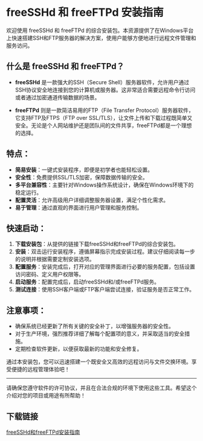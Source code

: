 # freeSSHd 和 freeFTPd 安装指南

欢迎使用 freeSSHd 和 freeFTPd 的综合安装包。本资源提供了在Windows平台上快速搭建SSH和FTP服务器的解决方案，使用户能够方便地进行远程文件管理和服务访问。

## 什么是 freeSSHd 和 freeFTPd？

- **freeSSHd** 是一款强大的SSH（Secure Shell）服务器软件，允许用户通过SSH协议安全地连接到您的计算机或服务器。这非常适合需要远程命令行访问或者通过加密通道传输数据的场景。

- **freeFTPd** 则是一款简洁易用的FTP（File Transfer Protocol）服务器软件，它支持FTP及FTPS（FTP over SSL/TLS），让文件上传和下载过程既简单又安全。无论是个人网站维护还是团队间的文件共享，freeFTPd都是一个理想的选择。

## 特点：

- **简易安装**：一键式安装程序，即便是初学者也能轻松设置。
- **安全性**：免费提供SSL/TLS加密，保障数据传输的安全。
- **多平台兼容性**：主要针对Windows操作系统设计，确保在Windows环境下的稳定运行。
- **配置灵活**：允许高级用户详细调整服务器设置，满足个性化需求。
- **易于管理**：通过直观的界面进行用户管理和服务控制。

## 快速启动：

1. **下载安装包**：从提供的链接下载freeSSHd和freeFTPd的综合安装包。
2. **安装**：双击运行安装程序，遵循屏幕指示完成安装过程。建议仔细阅读每一步的说明并根据需要定制安装选项。
3. **配置服务**：安装完成后，打开对应的管理界面进行必要的服务配置，包括设置访问密码、定义用户权限等。
4. **启动服务**：配置完成后，启动freeSSHd和/或freeFTPd服务。
5. **测试连接**：使用SSH客户端或FTP客户端尝试连接，验证服务是否正常工作。

## 注意事项：

- 确保系统已经更新了所有关键的安全补丁，以增强服务器的安全性。
- 对于生产环境，强烈推荐详细了解每个配置项的意义，并采取适当的安全措施。
- 定期检查软件更新，以便获取最新的功能和安全修复。

通过本安装包，您可以迅速搭建一个既安全又高效的远程访问与文件交换环境。享受便捷的远程管理体验吧！

---

请确保您遵守软件的许可协议，并且在合法合规的环境下使用这些工具。希望这个介绍对您的项目或用途有所帮助！

## 下载链接

[freeSSHd和freeFTPd安装指南](https://pan.quark.cn/s/fcd3ebf203d9)